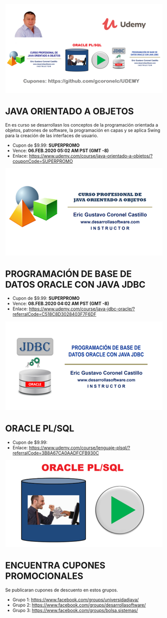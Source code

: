 ![CURSOS VIRTUALES EN UDEMY](https://raw.githubusercontent.com/gcoronelc/UDEMY/master/img/portada013.png)


# JAVA ORIENTADO A OBJETOS

En es curso se desarrollasn los conceptos de la programación orientada a objetos, 
patrones de software, la programación en capas y se aplica Swing para la creación 
de las interfaces de usuario.

- Cupon de $9.99: **SUPERPROMO**
- Vence: **06.FEB.2020 05:02 AM PST (GMT -8)**
- Enlace: https://www.udemy.com/course/java-orientado-a-objetos/?couponCode=SUPERPROMO

[![JAVA ORIENTADO A OBJETOS](https://raw.githubusercontent.com/gcoronelc/UDEMY/master/cursos/joo.png)](http://www.youtube.com/watch?v=EKlwF12-l9Y "JAVA ORIENTADO A OBJETOS")

# PROGRAMACIÓN DE BASE DE DATOS ORACLE CON JAVA JDBC

- Cupon de $9.99: **SUPERPROMO**
- Vence: **08.FEB.2020 04:02 AM PST (GMT -8)**
- Enlace: https://www.udemy.com/course/java-jdbc-oracle/?referralCode=C518C8D3028403F7F6DF

[![JAVA JDBC CON BASE DE DATOS ORACLE](https://raw.githubusercontent.com/gcoronelc/UDEMY/master/cursos/jdbc.png)](http://www.youtube.com/watch?v=MR53Xgeg28Y "JAVA JDBC CON BASE DE DATOS ORACLE")


# ORACLE PL/SQL

- Cupon de $9.99: 
- Enlace: https://www.udemy.com/course/lenguaje-plsql/?referralCode=3B8A67CA0AADFCFB930C

[![ORACLE PL/SQL](https://raw.githubusercontent.com/gcoronelc/UDEMY/master/cursos/plsql.png)](https://youtu.be/qf5IF2dJtQc "ORACLE PL/SQL")



# ENCUENTRA CUPONES PROMOCIONALES

Se publicaran cupones de descuento en estos grupos.

- Grupo 1: https://www.facebook.com/groups/universidadjava/
- Grupo 2: https://www.facebook.com/groups/desarrollasoftware/
- Grupo 3: https://www.facebook.com/groups/bolsa.sistemas/
